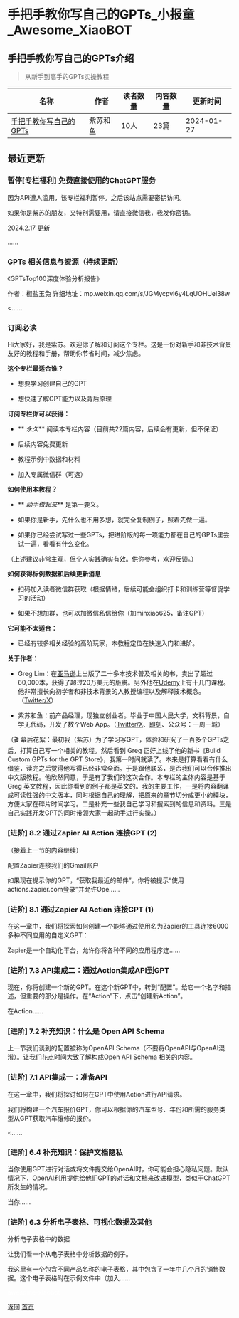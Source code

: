 # 手把手教你写自己的GPTs_小报童_Awesome_XiaoBOT

## 手把手教你写自己的GPTs介绍
> 从新手到高手的GPTs实操教程  
  


|名称|作者|读者数量|内容数量|更新时间|
|---|---|---|---|---|
|[手把手教你写自己的GPTs](https://xiaobot.net/p/gpts?refer=0b133df9-27dc-423b-8101-639049001c13)|紫苏和鱼|10人|23篇|2024-01-27|

## 最近更新
### 暂停[专栏福利] 免费直接使用的ChatGPT服务

因为API遭人滥用，该专栏福利暂停。之后该站点需要密钥访问。

如果你是紫苏的朋友，又特别需要用，请直接微信我，我发你密钥。

2024.2.17 更新

......

### GPTs 相关信息与资源（持续更新）

《GPTsTop100深度体验分析报告》

作者：椒盐玉兔 详细地址：mp.weixin.qq.com/s/JGMycpvl6y4LqUOHUel38w

<......

### 订阅必读

Hi大家好，我是紫苏。欢迎你了解和订阅这个专栏。这是一份对新手和非技术背景友好的教程和手册，帮助你节省时间，减少焦虑。

**这个专栏最适合谁？**

  * 想要学习创建自己的GPT

  * 想快速了解GPT能力以及背后原理

**订阅专栏你可以获得：**

  * ** _永久_** 阅读本专栏内容（目前共22篇内容，后续会有更新，但不保证）

  * 后续内容免费更新

  * 教程示例中数据和材料

  * 加入专属微信群（可选）

**如何使用本教程？**

  * ** _动手做起来_** 是第一要义。

  * 如果你是新手，先什么也不用多想，就完全复制例子，照着先做一遍。

  * 如果你已经尝试写过一些GPTs，把进阶版的每一项能力都在自己的GPTs里尝试一遍，看看有什么变化。

（上述建议非常主观，但个人实践确实有效。供你参考，欢迎反馈。）

**如何获得标例数据和后续更新消息**

  * 扫码加入读者微信群获取（根据情绪，后续可能会组织打卡和训练营等督促学习的活动）

  * 如果不想加群，也可以加微信私信给你（加minxiao625，备注GPT）

**它可能不太适合：**

  * 已经有较多相关经验的高阶玩家，本教程定位在快速入门和进阶。

**关于作者：**

  * Greg Lim：在[亚马逊](https://www.udemy.com/user/5510f90239241/)上出版了二十多本技术普及相关的书，卖出了超过60,000本，获得了超过20万美元的版税。另外他在[Udemy](https://www.udemy.com/user/5510f90239241/)上有十几门课程。他非常擅长向初学者和非技术背景的人教授编程以及解释技术概念。（[Twitter/X](https://twitter.com/greglim81)）

  * 紫苏和鱼：前产品经理，现独立创业者。毕业于中国人民大学，文科背景，自学无代码，开发了数个Web App。（[Twitter/X](https://twitter.com/minxiao625)、[即刻](https://okjk.co/y8h3ni)、公众号：一周一城）

（🎬 幕后花絮：最初我（紫苏）为了学习写GPT，体验和研究了一百多个GPTs之后，打算自己写一个相关的教程。然后看到 Greg
正好上线了他的新书《Build Custom GPTs for the GPT
Store》，我第一时间就读了。本来是打算看看有什么借鉴，读完之后觉得他写得已经非常全面。于是跟他联系，是否我们可以合作推出中文版教程。他欣然同意，于是有了我们的这次合作。本专栏的主体内容是基于
Greg
英文教程，因此你看到的例子都是英文的。我的主要工作，一是将内容翻译成可读性强的中文版本，同时根据自己的理解，把原来的章节切分成更小的模块，方便大家在碎片时间学习。二是补充一些我自己学习和搜索到的信息和资料。三是自己实践开发GPT的同时带领大家一起动手进行实操。）

### [进阶] 8.2 通过Zapier AI Action 连接GPT (2)

（接着上一节的内容继续）

配置Zapier连接我们的Gmail账户

如果现在提示你的GPT，“获取我最近的邮件”，你将被提示“使用actions.zapier.com登录”并允许Ope......

### [进阶] 8.1 通过Zapier AI Action 连接GPT (1)

在这一章中，我们将探索如何创建一个能够通过使用名为Zapier的工具连接6000多种不同应用的自定义GPT：

Zapier是一个自动化平台，允许你将各种不同的应用程序连......

### [进阶] 7.3 API集成二：通过Action集成API到GPT

现在，你将创建一个新的GPT。在这个新GPT中，转到“配置”。给它一个名字和描述，但重要的部分是操作。在“Action”下，点击“创建新Action”。

在Action......

### [进阶] 7.2 补充知识：什么是 Open API Schema

上一节我们谈到的配置被称为OpenAPI Schema（不要将OpenAPI与OpenAI混淆）。让我们花点时间大致了解构成Open API Schema
相关的内容。

### [进阶] 7.1 API集成一：准备API

在这一章中，我们将探讨如何在GPT中使用Action进行API请求。

我们将构建一个汽车报价GPT，你可以根据你的汽车型号、年份和所需的服务类型从GPT获取汽车维修的报价。

<......

### [进阶] 6.4 补充知识：保护文档隐私

当你使用GPT进行对话或将文件提交给OpenAI时，你可能会担心隐私问题。默认情况下，OpenAI利用提供给他们GPT的对话和文档来改进模型，类似于ChatGPT所发生的情况。

当你......

### [进阶] 6.3 分析电子表格、可视化数据及其他

分析电子表格中的数据

让我们看一个从电子表格中分析数据的例子。

我这里有一个包含不同产品名称的电子表格，其中包含了一年中几个月的销售数据。这个电子表格附在示例文件中（加入......


<a href="https://github.com/Reno9527/awesome-xiaobot" style="color: white; text-decoration: none;">awesome-xiaobot</a>

返回 [首页](../README.md)
